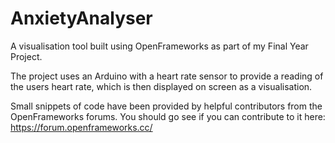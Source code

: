 # AnxietyAnalyser
A visualisation tool built using OpenFrameworks as part of my Final Year Project.

The project uses an Arduino with a heart rate sensor to provide a reading of the users heart rate, which is then displayed on screen as a visualisation.

Small snippets of code have been provided by helpful contributors from the OpenFrameworks forums. You should go see if you can contribute to it here: https://forum.openframeworks.cc/
